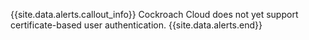 {{site.data.alerts.callout_info}}
Cockroach Cloud does not yet support certificate-based user authentication.
{{site.data.alerts.end}}
